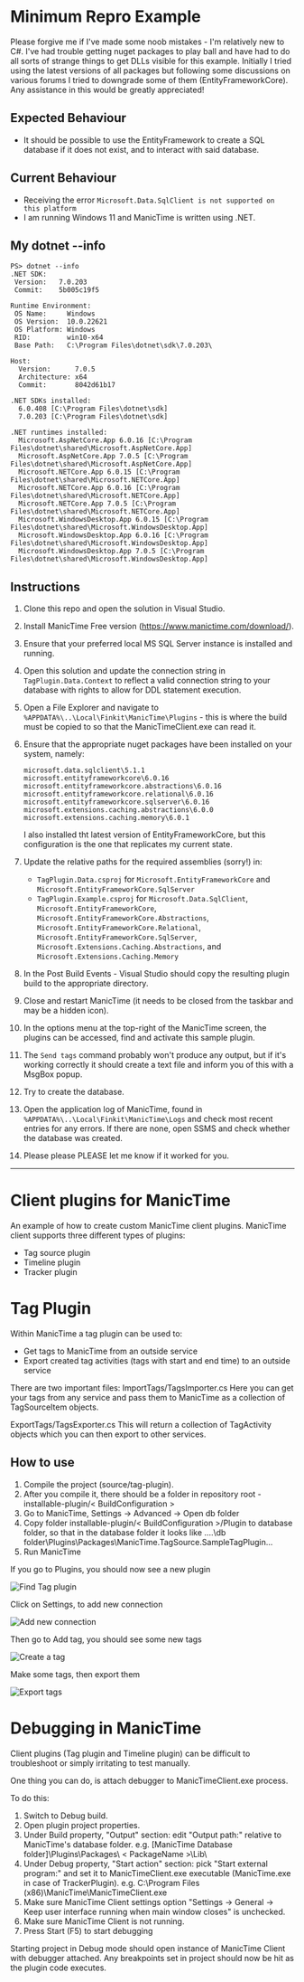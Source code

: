 
# Minimum Repro Example 

Please forgive me if I've made some noob mistakes - I'm relatively new to C#. I've had trouble getting nuget packages to play ball and have had to do all sorts of strange things to get DLLs visible for this example. Initially I tried using the latest versions of all packages but following some discussions on various forums I tried to downgrade some of them (EntityFrameworkCore). Any assistance in this would be greatly appreciated!

## Expected Behaviour
- It should be possible to use the EntityFramework to create a SQL database if it does not exist, and to interact with said database.

## Current Behaviour
- Receiving the error `Microsoft.Data.SqlClient is not supported on this platform`
- I am running Windows 11 and ManicTime is written using .NET.

## My dotnet --info

```
PS> dotnet --info
.NET SDK:
 Version:   7.0.203
 Commit:    5b005c19f5

Runtime Environment:
 OS Name:     Windows
 OS Version:  10.0.22621
 OS Platform: Windows
 RID:         win10-x64
 Base Path:   C:\Program Files\dotnet\sdk\7.0.203\

Host:
  Version:      7.0.5
  Architecture: x64
  Commit:       8042d61b17

.NET SDKs installed:
  6.0.408 [C:\Program Files\dotnet\sdk]
  7.0.203 [C:\Program Files\dotnet\sdk]

.NET runtimes installed:
  Microsoft.AspNetCore.App 6.0.16 [C:\Program Files\dotnet\shared\Microsoft.AspNetCore.App]
  Microsoft.AspNetCore.App 7.0.5 [C:\Program Files\dotnet\shared\Microsoft.AspNetCore.App]
  Microsoft.NETCore.App 6.0.15 [C:\Program Files\dotnet\shared\Microsoft.NETCore.App]
  Microsoft.NETCore.App 6.0.16 [C:\Program Files\dotnet\shared\Microsoft.NETCore.App]
  Microsoft.NETCore.App 7.0.5 [C:\Program Files\dotnet\shared\Microsoft.NETCore.App]
  Microsoft.WindowsDesktop.App 6.0.15 [C:\Program Files\dotnet\shared\Microsoft.WindowsDesktop.App]
  Microsoft.WindowsDesktop.App 6.0.16 [C:\Program Files\dotnet\shared\Microsoft.WindowsDesktop.App]
  Microsoft.WindowsDesktop.App 7.0.5 [C:\Program Files\dotnet\shared\Microsoft.WindowsDesktop.App]
```

## Instructions

1. Clone this repo and open the solution in Visual Studio.
2. Install ManicTime Free version (https://www.manictime.com/download/).
3. Ensure that your preferred local MS SQL Server instance is installed and running.
4. Open this solution and update the connection string in `TagPlugin.Data.Context` to reflect a valid connection string to your database with rights to allow for DDL statement execution.
5. Open a File Explorer and navigate to `%APPDATA%\..\Local\Finkit\ManicTime\Plugins` - this is where the build must be copied to so that the ManicTimeClient.exe can read it.
6. Ensure that the appropriate nuget packages have been installed on your system, namely:
	```
	microsoft.data.sqlclient\5.1.1
	microsoft.entityframeworkcore\6.0.16
	microsoft.entityframeworkcore.abstractions\6.0.16
	microsoft.entityframeworkcore.relational\6.0.16
	microsoft.entityframeworkcore.sqlserver\6.0.16
	microsoft.extensions.caching.abstractions\6.0.0
	microsoft.extensions.caching.memory\6.0.1
	```
	I also installed tht latest version of EntityFrameworkCore, but this configuration is the one that replicates my current state.
7. Update the relative paths for the required assemblies (sorry!) in: 
	- `TagPlugin.Data.csproj` for `Microsoft.EntityFrameworkCore` and `Microsoft.EntityFrameworkCore.SqlServer`
	- `TagPlugin.Example.csproj` for `Microsoft.Data.SqlClient`, `Microsoft.EntityFrameworkCore`, `Microsoft.EntityFrameworkCore.Abstractions`, `Microsoft.EntityFrameworkCore.Relational`, `Microsoft.EntityFrameworkCore.SqlServer`, `Microsoft.Extensions.Caching.Abstractions`, and `Microsoft.Extensions.Caching.Memory`

8. In the Post Build Events - Visual Studio should copy the resulting plugin build to the appropriate directory.
9. Close and restart ManicTime (it needs to be closed from the taskbar and may be a hidden icon).
10. In the options menu at the top-right of the ManicTime screen, the plugins can be accessed, find and activate this sample plugin.
11. The `Send tags` command probably won't produce any output, but if it's working correctly it should create a text file and inform you of this with a MsgBox popup.
12. Try to create the database.
13. Open the application log of ManicTime, found in `%APPDATA%\..\Local\Finkit\ManicTime\Logs` and check most recent entries for any errors. If there are none, open SSMS and check whether the database was created.
14. Please please PLEASE let me know if it worked for you.


--------------------------------------------------------------------------------------------


Client plugins for ManicTime
===============================

An example of how to create custom ManicTime client plugins. ManicTime client supports three different types of plugins: 
- Tag source plugin
- Timeline plugin
- Tracker plugin

Tag Plugin
====================

Within ManicTime a tag plugin can be used to:
- Get tags to ManicTime from an outside service
- Export created tag activities (tags with start and end time) to an outside service

There are two important files:
ImportTags/TagsImporter.cs
Here you can get your tags from any service and pass them to ManicTime as a collection of TagSourceItem objects.

ExportTags/TagsExporter.cs
This will return a collection of TagActivity objects which you can then export to other services.


How to use
----------

1. Compile the project (source/tag-plugin).
2. After you compile it, there should be a folder in repository root - installable-plugin/< BuildConfiguration >
3. Go to ManicTime, Settings -> Advanced -> Open db folder
4. Copy folder installable-plugin/< BuildConfiguration >/Plugin to database folder, so that in the database folder it looks like
....\db folder\Plugins\Packages\ManicTime.TagSource.SampleTagPlugin\...
5. Run ManicTime

If you go to Plugins, you should now see a new plugin

![Find Tag plugin](http://manictimecdn.blob.core.windows.net/images/github/tag-plugin-installed.png)

Click on Settings, to add new connection

![Add new connection](http://manictimecdn.blob.core.windows.net/images/github/tag-plugin-settings.png)

Then go to Add tag, you should see some new tags

![Create a tag](http://manictimecdn.blob.core.windows.net/images/github/tag-plugin-imported-tags.png)

Make some tags, then export them

![Export tags](http://manictimecdn.blob.core.windows.net/images/github/tag-plugin-export-tags.png)


Debugging in ManicTime
===============

Client plugins (Tag plugin and Timeline plugin) can be difficult to troubleshoot or simply irritating to test manually.

One thing you can do, is attach debugger to ManicTimeClient.exe process.

To do this:
1. Switch to Debug build.
2. Open plugin project properties.
3. Under Build property, "Output" section: edit "Output path:" relative to ManicTime's database folder. e.g. [ManicTime Database folder]\Plugins\Packages\ < PackageName >\Lib\
3. Under Debug property, "Start action" section: pick "Start external program:" and set it to ManicTimeClient.exe executable (ManicTime.exe in case of TrackerPlugin). e.g. C:\Program Files (x86)\ManicTime\ManicTimeClient.exe
4. Make sure ManicTime Client settings option "Settings -> General -> Keep user interface running when main window closes" is unchecked.
5. Make sure ManicTime Client is not running.
6. Press Start (F5) to start debugging

Starting project in Debug mode should open instance of ManicTime Client with debugger attached. 
Any breakpoints set in project should now be hit as the plugin code executes.


